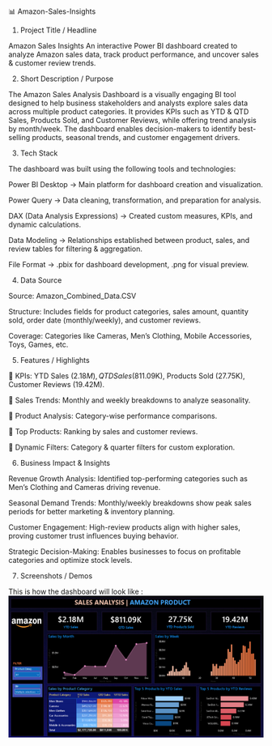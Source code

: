 📊 Amazon-Sales-Insights

1. Project Title / Headline

Amazon Sales Insights 
An interactive Power BI dashboard created to analyze Amazon sales data, track product performance, and uncover sales & customer review trends.

2. Short Description / Purpose

The Amazon Sales Analysis Dashboard is a visually engaging BI tool designed to help business stakeholders and analysts explore sales data across multiple product categories. It provides KPIs such as YTD & QTD Sales, Products Sold, and Customer Reviews, while offering trend analysis by month/week. The dashboard enables decision-makers to identify best-selling products, seasonal trends, and customer engagement drivers.

3. Tech Stack

The dashboard was built using the following tools and technologies:

Power BI Desktop → Main platform for dashboard creation and visualization.

Power Query → Data cleaning, transformation, and preparation for analysis.

DAX (Data Analysis Expressions) → Created custom measures, KPIs, and dynamic calculations.

Data Modeling → Relationships established between product, sales, and review tables for filtering & aggregation.

File Format → .pbix for dashboard development, .png for visual preview.

4. Data Source

Source: Amazon_Combined_Data.CSV

Structure: Includes fields for product categories, sales amount, quantity sold, order date (monthly/weekly), and customer reviews.

Coverage: Categories like Cameras, Men’s Clothing, Mobile Accessories, Toys, Games, etc.

5. Features / Highlights

📌 KPIs: YTD Sales ($2.18M), QTD Sales ($811.09K), Products Sold (27.75K), Customer Reviews (19.42M).

📌 Sales Trends: Monthly and weekly breakdowns to analyze seasonality.

📌 Product Analysis: Category-wise performance comparisons.

📌 Top Products: Ranking by sales and customer reviews.

📌 Dynamic Filters: Category & quarter filters for custom exploration.

6. Business Impact & Insights

Revenue Growth Analysis: Identified top-performing categories such as Men’s Clothing and Cameras driving revenue.

Seasonal Demand Trends: Monthly/weekly breakdowns show peak sales periods for better marketing & inventory planning.

Customer Engagement: High-review products align with higher sales, proving customer trust influences buying behavior.

Strategic Decision-Making: Enables businesses to focus on profitable categories and optimize stock levels.

7. Screenshots / Demos

This is how the dashboard will look like : ![Amazon Sales Insights](https://github.com/Likhitha4444/Amazon-Sales-Insights/blob/main/Amazon%20dashboard.png)


